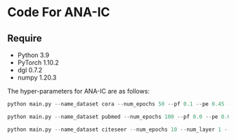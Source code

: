 #  Code For ANA-IC

## Require

- Python 3.9
- PyTorch 1.10.2
- dgl 0.7.2
- numpy  1.20.3

The  hyper-parameters for ANA-IC are as follows:
```python
python main.py --name_dataset cora --num_epochs 50 --pf 0.1 --pe 0.45 --lr2 1e-2 --wd2 1e-4 --K 1 --t 3 --lambd 100

python main.py --name_dataset pubmed --num_epochs 100 --pf 0.0 --pe 0.6 --lr2 1e-2 --wd2 1e-4  --K 3 --t -4 --lambd 280

python main.py --name_dataset citeseer --num_epochs 10 --num_layer 1 --pf 0.0 --pe 0.35 --lr2 1e-2 --wd2 1e-2  --K 2 --t 5 --lambd 30
```

